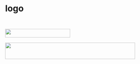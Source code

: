 # logo
<img src="https://rawgit.com/andymantell/logo/master/dist/andy-mantell.svg" width="105" height="14" /><br><br>
<img src="https://rawgit.com/andymantell/logo/master/dist/andy-mantell.svg" width="210" height="28" /><br><br>
<img src="https://rawgit.com/andymantell/logo/master/dist/andy-mantell.svg" width="420" height="54" />

